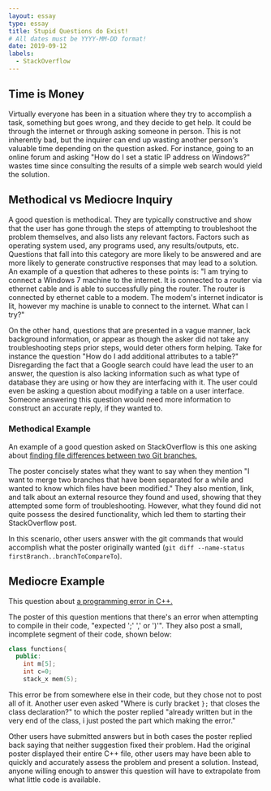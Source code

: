 ```yaml
---
layout: essay
type: essay
title: Stupid Questions do Exist!
# All dates must be YYYY-MM-DD format!
date: 2019-09-12
labels:
  - StackOverflow
---
```


## Time is Money
Virtually everyone has been in a situation where they try to accomplish a task, something but goes wrong, and they decide to get help. It could be through the internet or through asking someone in person. This is not inherently bad, but the inquirer can end up wasting another person's valuable time depending on the question asked. For instance, going to an online forum and asking "How do I set a static IP address on Windows?" wastes time since consulting the results of a simple web search would yield the solution.

## Methodical vs Mediocre Inquiry
A good question is methodical. They are typically constructive and show that the user has gone through the steps of attempting to troubleshoot the problem themselves, and also lists any relevant factors. Factors such as operating system used, any programs used, any results/outputs, etc. Questions that fall into this category are more likely to be answered and are more likely to generate constructive responses that may lead to a solution. An example of a question that adheres to these points is: "I am trying to connect a Windows 7 machine to the internet. It is connected to a router via ethernet cable and is able to successfully ping the router. The router is connected by ethernet cable to a modem. The modem's internet indicator is lit, however my machine is unable to connect to the internet. What can I try?"

On the other hand, questions that are presented in a vague manner, lack background information, or appear as though the asker did not take any troubleshooting steps prior steps, would deter others form helping. Take for instance the question "How do I add additional attributes to a table?" Disregarding the fact that a Google search could have lead the user to an answer, the question is also lacking information such as what type of database they are using or how they are interfacing with it. The user could even be asking a question about modifying a table on a user interface. Someone answering this question would need more information to construct an accurate reply, if they wanted to.

### Methodical Example
An example of a good question asked on StackOverflow is this one asking about [finding file differences between two Git branches.](https://stackoverflow.com/questions/822811/showing-which-files-have-changed-between-two-revisions) 

The poster concisely states what they want to say when they mention "I want to merge two branches that have been separated for a while and wanted to know which files have been modified." They also mention, link, and talk about an external resource they found and used, showing that they attempted some form of troubleshooting. However, what they found did not quite possess the desired functionality, which led them to starting their StackOverflow post. 

In this scenario, other users answer with the git commands that would accomplish what the poster originally wanted (`git diff --name-status firstBranch..branchToCompareTo`).

## Mediocre Example
This question about [a programming error in C++.](https://stackoverflow.com/questions/55690279/error-expected-or-before-numeric-constant)

The poster of this question mentions that there's an error when attempting to compile in their code, "expected ';' ',' or ')'". They also post a small, incomplete segment of their code, shown below:

```cpp
class functions{
  public:
    int m[5];
    int c=0;
    stack_x mem(5);
```

This error be from somewhere else in their code, but they chose not to post all of it. Another user even asked "Where is curly bracket `};` that closes the class declaration?" to which the poster replied "already written but in the very end of the class, i just posted the part which making the error." 

Other users have submitted answers but in both cases the poster replied back saying that neither suggestion fixed their problem. Had the original poster displayed their entire C++ file, other users may have been able to quickly and accurately assess the problem and present a solution. Instead, anyone willing enough to answer this question will have to extrapolate from what little code is available.